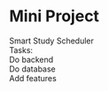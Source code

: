 # Mini Project
Smart Study Scheduler
<br>
Tasks:
<br>
Do backend
<br>
Do database
<br>
Add features
<br>
